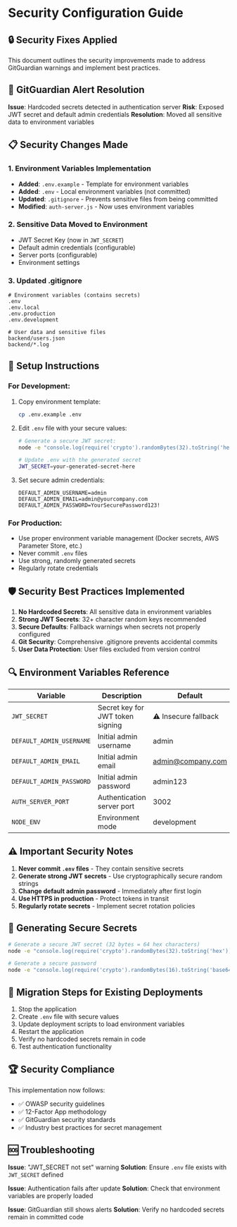 # Security Configuration Guide

## 🔒 Security Fixes Applied

This document outlines the security improvements made to address GitGuardian warnings and implement best practices.

## 🚨 GitGuardian Alert Resolution

**Issue**: Hardcoded secrets detected in authentication server
**Risk**: Exposed JWT secret and default admin credentials
**Resolution**: Moved all sensitive data to environment variables

## 📋 Security Changes Made

### 1. Environment Variables Implementation
- **Added**: `.env.example` - Template for environment variables
- **Added**: `.env` - Local environment variables (not committed)
- **Updated**: `.gitignore` - Prevents sensitive files from being committed
- **Modified**: `auth-server.js` - Now uses environment variables

### 2. Sensitive Data Moved to Environment
- JWT Secret Key (now in `JWT_SECRET`)
- Default admin credentials (configurable)
- Server ports (configurable)
- Environment settings

### 3. Updated .gitignore
```ignore
# Environment variables (contains secrets)
.env
.env.local
.env.production
.env.development

# User data and sensitive files
backend/users.json
backend/*.log
```

## 🔧 Setup Instructions

### For Development:
1. Copy environment template:
   ```bash
   cp .env.example .env
   ```

2. Edit `.env` file with your secure values:
   ```bash
   # Generate a secure JWT secret:
   node -e "console.log(require('crypto').randomBytes(32).toString('hex'))"
   
   # Update .env with the generated secret
   JWT_SECRET=your-generated-secret-here
   ```

3. Set secure admin credentials:
   ```env
   DEFAULT_ADMIN_USERNAME=admin
   DEFAULT_ADMIN_EMAIL=admin@yourcompany.com
   DEFAULT_ADMIN_PASSWORD=YourSecurePassword123!
   ```

### For Production:
- Use proper environment variable management (Docker secrets, AWS Parameter Store, etc.)
- Never commit `.env` files
- Use strong, randomly generated secrets
- Regularly rotate credentials

## 🛡️ Security Best Practices Implemented

1. **No Hardcoded Secrets**: All sensitive data in environment variables
2. **Strong JWT Secrets**: 32+ character random keys recommended
3. **Secure Defaults**: Fallback warnings when secrets not properly configured
4. **Git Security**: Comprehensive .gitignore prevents accidental commits
5. **User Data Protection**: User files excluded from version control

## 🔍 Environment Variables Reference

| Variable | Description | Default | Required |
|----------|-------------|---------|----------|
| `JWT_SECRET` | Secret key for JWT token signing | ⚠️ Insecure fallback | Yes |
| `DEFAULT_ADMIN_USERNAME` | Initial admin username | admin | No |
| `DEFAULT_ADMIN_EMAIL` | Initial admin email | admin@company.com | No |
| `DEFAULT_ADMIN_PASSWORD` | Initial admin password | admin123 | No |
| `AUTH_SERVER_PORT` | Authentication server port | 3002 | No |
| `NODE_ENV` | Environment mode | development | No |

## ⚠️ Important Security Notes

1. **Never commit `.env` files** - They contain sensitive secrets
2. **Generate strong JWT secrets** - Use cryptographically secure random strings
3. **Change default admin password** - Immediately after first login
4. **Use HTTPS in production** - Protect tokens in transit
5. **Regularly rotate secrets** - Implement secret rotation policies

## 🔧 Generating Secure Secrets

```bash
# Generate a secure JWT secret (32 bytes = 64 hex characters)
node -e "console.log(require('crypto').randomBytes(32).toString('hex'))"

# Generate a secure password
node -e "console.log(require('crypto').randomBytes(16).toString('base64'))"
```

## 📝 Migration Steps for Existing Deployments

1. Stop the application
2. Create `.env` file with secure values
3. Update deployment scripts to load environment variables
4. Restart the application
5. Verify no hardcoded secrets remain in code
6. Test authentication functionality

## 🏆 Security Compliance

This implementation now follows:
- ✅ OWASP security guidelines
- ✅ 12-Factor App methodology
- ✅ GitGuardian security standards
- ✅ Industry best practices for secret management

## 🆘 Troubleshooting

**Issue**: "JWT_SECRET not set" warning
**Solution**: Ensure `.env` file exists with `JWT_SECRET` defined

**Issue**: Authentication fails after update
**Solution**: Check that environment variables are properly loaded

**Issue**: GitGuardian still shows alerts
**Solution**: Verify no hardcoded secrets remain in committed code
